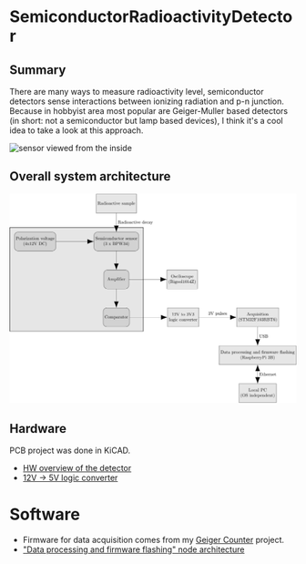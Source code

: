 # SemiconductorRadioactivityDetector


## Summary

There are many ways to measure radioactivity level, semiconductor detectors sense interactions between ionizing radiation and p-n junction. Because in hobbyist area most popular are Geiger-Muller based detectors (in short: not a semiconductor but lamp based devices), I think it's a cool idea to take a look at this approach.

![sensor viewed from the inside](https://1.bp.blogspot.com/-7oBQ1ETBhvU/XMwRGNKZN2I/AAAAAAAAHOM/hjzkPQSv9h0YTSOj255yFZFmSvXWYKPdQCLcBGAs/s1600/IMG_3274.JPG)


## Overall system architecture

![architecture](https://raw.githubusercontent.com/RobertGawron/SemiconductorRadioactivityDetector/master/Documentation/Diagrams/ArchitectureOverview-1.png)


## Hardware

PCB project was done in KiCAD.

* [HW overview of the detector
](https://github.com/RobertGawron/SemiconductorRadioactivityDetector/wiki/HW-overview-of-the-detector) 
* [12V -> 5V logic converter
](https://github.com/RobertGawron/SemiconductorRadioactivityDetector/wiki/HW-overview-of-the-detector) 


# Software

* Firmware for data acquisition comes from my [Geiger Counter](https://github.com/RobertGawron/GeigerMullerCounter) project.
* ["Data processing and firmware flashing" node architecture
](https://github.com/RobertGawron/SemiconductorRadioactivityDetector/wiki/%22Data-processing-and-firmware-flashing%22-node-architecture)